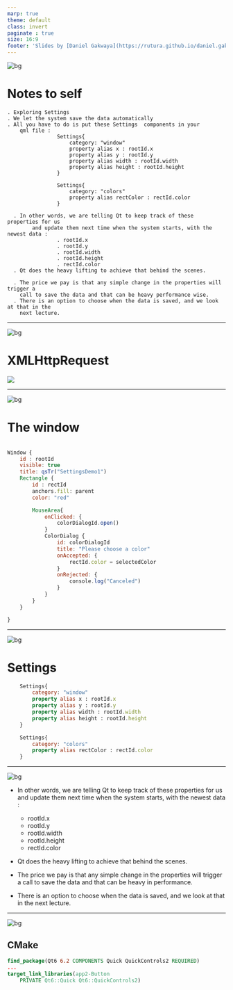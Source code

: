 ```yaml
---
marp: true
theme: default
class: invert
paginate : true
size: 16:9
footer: 'Slides by [Daniel Gakwaya](https://rutura.github.io/daniel.gakwaya/) at [LearnQtGuide](https://www.learnqt.guide/)'
---
```

![bg](images/slide_background.png)
# Notes to self
    . Exploring Settings
    . We let the system save the data automatically
    . All you have to do is put these Settings  components in your
        qml file :
                    Settings{
                        category: "window"
                        property alias x : rootId.x
                        property alias y : rootId.y
                        property alias width : rootId.width
                        property alias height : rootId.height
                    }

                    Settings{
                        category: "colors"
                        property alias rectColor : rectId.color
                    }

      . In other words, we are telling Qt to keep track of these properties for us
            and update them next time when the system starts, with the newest data :
                    . rootId.x
                    . rootId.y
                    . rootId.width
                    . rootId.height
                    . rectId.color
      . Qt does the heavy lifting to achieve that behind the scenes.

      . The price we pay is that any simple change in the properties will trigger a
        call to save the data and that can be heavy performance wise.
      . There is an option to choose when the data is saved, and we look at that in the
        next lecture.

       
---
![bg](images/slide_background.png)
# XMLHttpRequest
![](images/1.png)

---
![bg](images/slide_background.png)
# The window
```qml
 
Window {
    id : rootId
    visible: true
    title: qsTr("SettingsDemo1")
    Rectangle {
        id : rectId
        anchors.fill: parent
        color: "red"

        MouseArea{
            onClicked: {
                colorDialogId.open()
            }
            ColorDialog {
                id: colorDialogId
                title: "Please choose a color"
                onAccepted: {
                    rectId.color = selectedColor
                }
                onRejected: {
                    console.log("Canceled")
                }
            }
        }
    }

} 
```

---
![bg](images/slide_background.png)
# Settings
```qml
    Settings{
        category: "window"
        property alias x : rootId.x
        property alias y : rootId.y
        property alias width : rootId.width
        property alias height : rootId.height
    }

    Settings{
        category: "colors"
        property alias rectColor : rectId.color
    } 
```

---

![bg](images/slide_background.png)
* In other words, we are telling Qt to keep track of these properties for us and update them next time when the system starts, with the newest data :
    * rootId.x
    * rootId.y
    * rootId.width
    * rootId.height
    * rectId.color
* Qt does the heavy lifting to achieve that behind the scenes.

* The price we pay is that any simple change in the properties will trigger a call to save the data and that can be heavy in performance.
* There is an option to choose when the data is saved, and we look at that in the next lecture.


---


![bg](images/slide_background.png)
## CMake
```cmake
find_package(Qt6 6.2 COMPONENTS Quick QuickControls2 REQUIRED)
...
target_link_libraries(app2-Button
    PRIVATE Qt6::Quick Qt6::QuickControls2)

```

